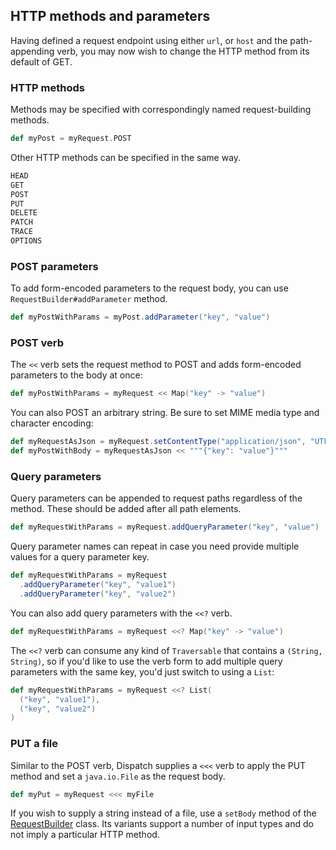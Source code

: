 HTTP methods and parameters
---------------------------

Having defined a request endpoint using either `url`, or `host` and
the path-appending verb, you may now wish to change the HTTP method
from its default of GET.

### HTTP methods

Methods may be specified with correspondingly named request-building
methods.

```scala
def myPost = myRequest.POST
```

Other HTTP methods can be specified in the same way.

```scala
HEAD
GET
POST
PUT
DELETE
PATCH
TRACE
OPTIONS
```

### POST parameters

To add form-encoded parameters to the request body, you can use
`RequestBuilder#addParameter` method.

```scala
def myPostWithParams = myPost.addParameter("key", "value")
```

### POST verb

The `<<` verb sets the request method to POST and adds form-encoded
parameters to the body at once:

```scala
def myPostWithParams = myRequest << Map("key" -> "value")
```

You can also POST an arbitrary string. Be sure to set MIME media type
and character encoding:

```scala
def myRequestAsJson = myRequest.setContentType("application/json", "UTF-8")
def myPostWithBody = myRequestAsJson << """{"key": "value"}"""
```

### Query parameters

Query parameters can be appended to request paths regardless of the
method. These should be added after all path elements.

```scala
def myRequestWithParams = myRequest.addQueryParameter("key", "value")
```

Query parameter names can repeat in case you need provide multiple values
for a query parameter key.

```scala
def myRequestWithParams = myRequest
  .addQueryParameter("key", "value1")
  .addQueryParameter("key", "value2")
```

You can also add query parameters with the `<<?` verb.

```scala
def myRequestWithParams = myRequest <<? Map("key" -> "value")
```

The `<<?` verb can consume any kind of `Traversable` that contains a
`(String, String)`, so if you'd like to use the verb form to add multiple
query parameters with the same key, you'd just switch to using a `List`:

```scala
def myRequestWithParams = myRequest <<? List(
  ("key", "value1"),
  ("key", "value2")
)
```

### PUT a file

Similar to the POST verb, Dispatch supplies a `<<<` verb to apply the
PUT method and set a `java.io.File` as the request body.

```scala
def myPut = myRequest <<< myFile
```

If you wish to supply a string instead of a file, use a `setBody`
method of the [RequestBuilder][rb] class. Its variants support a
number of input types and do not imply a particular HTTP method.

[rb]: http://asynchttpclient.github.com/async-http-client/apidocs/com/ning/http/client/RequestBuilder.html

